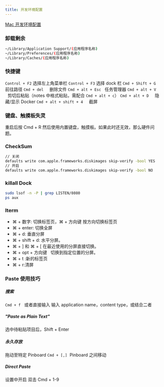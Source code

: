 ```yaml
---
title: 开发环境配置
---
```


[Mac 开发环境配置](https://wolffn.github.io/blog/2017/11/15/Mac%E5%BC%80%E5%8F%91%E7%8E%AF%E5%A2%83%E9%85%8D%E7%BD%AE/)  

### 卸载剩余

```bash
~/Library/Application Support/(应用程序名称)
~/Library/Preferences/(应用程序名称)
~/Library/Caches/(应用程序名称)
```

### 快捷键

`Control + F2` 选择左上角菜单栏
`Control + F3` 选择 dock 栏
`Cmd + Shift + G`   前往路径
`Cmd + del`     删除文件
`Cmd + alt + Esc`   任务管理器
`Cmd + alt + V`     剪切后粘贴（notes 中格式粘贴，需配合 `Cmd + alt + c`）
`Cmd + alt + D`     隐藏/显示 Docker
`Cmd + alt + shift + 4`     截屏

### 键盘、触摸板失灵

重启后按 Cmd + R
然后使用内置键盘，触摸板。如果此时还无效，那么硬件问题。

### CheckSum

```bash
// 关闭
defaults write com.apple.frameworks.diskimages skip-verify -bool YES
// 开启
defaults write com.apple.frameworks.diskimages skip-verify -bool NO
```

### killall Dock

```bash
sudo lsof -n -P | grep LISTEN/8080
ps aux
```

### Iterm

-   ⌘ + 数字: 切换标签页，⌘ + 方向键 按方向切换标签页
-   ⌘ + enter: 切换全屏
-   ⌘ + d: 垂直分屏
-   ⌘ + shift + d: 水平分屏。
-   ⌘ + ] 和 ⌘ + [ 在最近使用的分屏直接切换。
-   ⌘ + opt + 方向键   切换到指定位置的分屏。
-   ⌘ + t :新的标签页
-   ⌘ + r:清屏

### Paste 使用技巧

##### 搜索

`Cmd + f`   或者直接输入
输入 application name，content type，或结合二者

##### "Paste as Plain Text"

选中待粘贴项目后，Shift + Enter

##### 永久存放

拖动至特定 Pinboard
`Cmd + [,]`  Pinboard 之间移动

##### Direct Paste

设置中开启
双击
Cmd + 1-9
